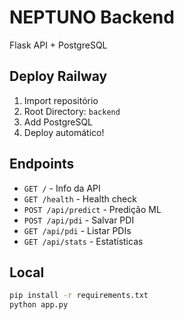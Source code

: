 # NEPTUNO Backend

Flask API + PostgreSQL

## Deploy Railway

1. Import repositório
2. Root Directory: `backend`
3. Add PostgreSQL
4. Deploy automático!

## Endpoints

- `GET /` - Info da API
- `GET /health` - Health check
- `POST /api/predict` - Predição ML
- `POST /api/pdi` - Salvar PDI
- `GET /api/pdi` - Listar PDIs
- `GET /api/stats` - Estatísticas

## Local

```bash
pip install -r requirements.txt
python app.py
```
